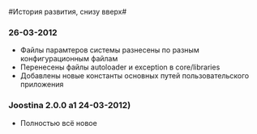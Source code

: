 #История развития, снизу вверх#

### 26-03-2012 ###
* Файлы парамтеров системы разнесены по разным конфигурационным файлам
* Перенесены файлы autoloader и exception в core/libraries
* Добавлены новые константы основных путей пользовательского приложения


### Joostina 2.0.0 a1 24-03-2012) ###

* Полностью всё новое
